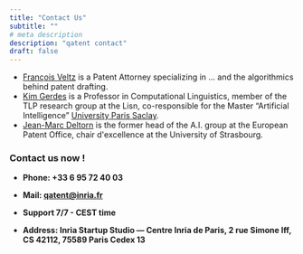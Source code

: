 ```yaml
---
title: "Contact Us"
subtitle: ""
# meta description
description: "qatent contact"
draft: false
---
```

* [François Veltz](https://algopatent.com) is a Patent Attorney specializing in ... and the algorithmics behind patent drafting. 
* [Kim Gerdes](https://gerdes.fr) is a Professor in Computational Linguistics, member of the TLP research group at the Lisn, co-responsible for the Master “Artificial Intelligence” [University Paris Saclay](https://www.universite-paris-saclay.fr/). 
* [Jean-Marc Deltorn](https://www.linkedin.com/in/jean-marc-deltorn-809751158/) is the former head of the A.I. group at the European Patent Office, chair d'excellence at the University of Strasbourg.

### Contact us now !

* **Phone: +33 6 95 72 40 03** 

* **Mail: qatent@inria.fr**

* **Support 7/7 - CEST time**

* **Address: Inria Startup Studio — Centre Inria de Paris, 2 rue Simone Iff, CS 42112, 75589 Paris Cedex 13**